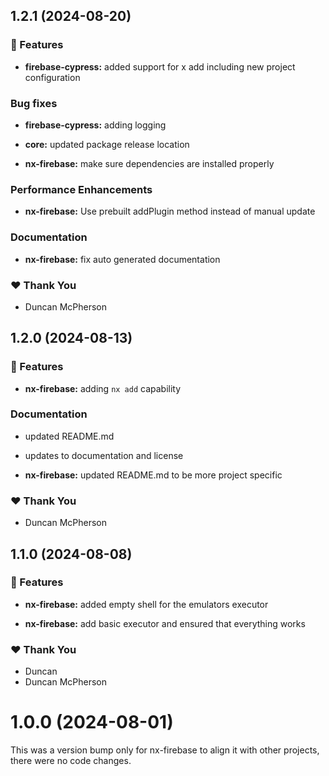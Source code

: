 ## 1.2.1 (2024-08-20)


### 🚀 Features

- **firebase-cypress:** added support for x add including new project configuration


### Bug fixes

- **firebase-cypress:** adding logging

- **core:** updated package release location

- **nx-firebase:** make sure dependencies are installed properly


### Performance Enhancements

- **nx-firebase:** Use prebuilt addPlugin method instead of manual update


### Documentation

- **nx-firebase:** fix auto generated documentation


### ❤️  Thank You

- Duncan McPherson

## 1.2.0 (2024-08-13)


### 🚀 Features

- **nx-firebase:** adding `nx add` capability


### Documentation

- updated README.md

- updates to documentation and license

- **nx-firebase:** updated README.md to be more project specific


### ❤️  Thank You

- Duncan McPherson

## 1.1.0 (2024-08-08)


### 🚀 Features

- **nx-firebase:** added empty shell for the emulators executor

- **nx-firebase:** add basic executor and ensured that everything works


### ❤️  Thank You

- Duncan
- Duncan McPherson

# 1.0.0 (2024-08-01)

This was a version bump only for nx-firebase to align it with other projects, there were no code changes.
